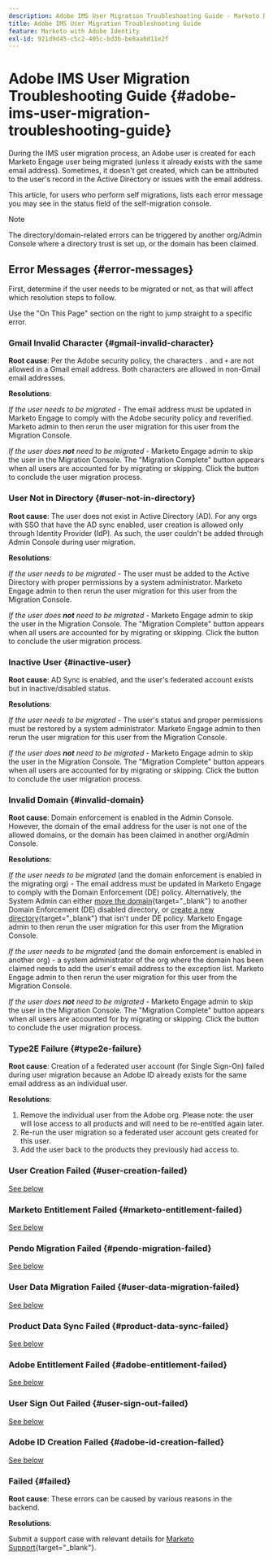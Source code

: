 ```yaml
---
description: Adobe IMS User Migration Troubleshooting Guide - Marketo Docs - Product Documentation
title: Adobe IMS User Migration Troubleshooting Guide
feature: Marketo with Adobe Identity
exl-id: 921d9d45-c5c2-405c-bd3b-be8aa6d11e2f
---
```

# Adobe IMS User Migration Troubleshooting Guide {#adobe-ims-user-migration-troubleshooting-guide}

During the IMS user migration process, an Adobe user is created for each Marketo Engage user being migrated (unless it already exists with the same email address). Sometimes, it doesn't get created, which can be attributed to the user's record in the Active Directory or issues with the email address. 

This article, for users who perform self migrations, lists each error message you may see in the status field of the self-migration console.

>[!NOTE]
>
>The directory/domain-related errors can be triggered by another org/Admin Console where a directory trust is set up, or the domain has been claimed.  

## Error Messages {#error-messages}

First, determine if the user needs to be migrated or not, as that will affect which resolution steps to follow.

Use the "On This Page" section on the right to jump straight to a specific error.

### Gmail Invalid Character {#gmail-invalid-character}

**Root cause**: Per the Adobe security policy, the characters `.` and `+` are not allowed in a Gmail email address. Both characters are allowed in non-Gmail email addresses.

**Resolutions**:

_If the user needs to be migrated_ - The email address must be updated in Marketo Engage to comply with the Adobe security policy and reverified. Marketo admin to then rerun the user migration for this user from the Migration Console.

_If the user does **not** need to be migrated_ - Marketo Engage admin to skip the user in the Migration Console. The "Migration Complete" button appears when all users are accounted for by migrating or skipping. Click the button to conclude the user migration process.

### User Not in Directory {#user-not-in-directory}

**Root cause**: The user does not exist in Active Directory (AD). For any orgs with SSO that have the AD sync enabled, user creation is allowed only through Identity Provider (IdP). As such, the user couldn't be added through Admin Console during user migration.

**Resolutions**:

_If the user needs to be migrated_ - The user must be added to the Active Directory with proper permissions by a system administrator. Marketo Engage admin to then rerun the user migration for this user from the Migration Console.

_If the user does **not** need to be migrated_ - Marketo Engage admin to skip the user in the Migration Console. The "Migration Complete" button appears when all users are accounted for by migrating or skipping. Click the button to conclude the user migration process.

### Inactive User {#inactive-user}

**Root cause**: AD Sync is enabled, and the user's federated account exists but in inactive/disabled status.

**Resolutions**:

_If the user needs to be migrated_ - The user's status and proper permissions must be restored by a system administrator. Marketo Engage admin to then rerun the user migration for this user from the Migration Console.

_If the user does **not** need to be migrated_ - Marketo Engage admin to skip the user in the Migration Console. The "Migration Complete" button appears when all users are accounted for by migrating or skipping. Click the button to conclude the user migration process.

### Invalid Domain {#invalid-domain}

**Root cause**: Domain enforcement is enabled in the Admin Console. However, the domain of the email address for the user is not one of the allowed domains, or the domain has been claimed in another org/Admin Console.

**Resolutions**:

_If the user needs to be migrated_ (and the domain enforcement is enabled in the migrating org) - The email address must be updated in Marketo Engage to comply with the Domain Enforcement (DE) policy. Alternatively, the System Admin can either [move the domain](https://helpx.adobe.com/enterprise/using/manage-domains-directories.html#move-domains-across-directories){target="_blank"} to another Domain Enforcement (DE) disabled directory, or [create a new directory](https://helpx.adobe.com/enterprise/using/set-up-identity.html){target="_blank"} that isn't under DE policy. Marketo Engage admin to then rerun the user migration for this user from the Migration Console.

_If the user needs to be migrated_ (and the domain enforcement is enabled in another org) - a system administrator of the org where the domain has been claimed needs to add the user's email address to the exception list. Marketo Engage admin to then rerun the user migration for this user from the Migration Console. 

_If the user does **not** need to be migrated_ - Marketo Engage admin to skip the user in the Migration Console. The "Migration Complete" button appears when all users are accounted for by migrating or skipping. Click the button to conclude the user migration process.

### Type2E Failure {#type2e-failure}

**Root cause**: Creation of a federated user account (for Single Sign-On) failed during user migration because an Adobe ID already exists for the same email address as an individual user.

**Resolutions**:

1. Remove the individual user from the Adobe org. Please note: the user will lose access to all products and will need to be re-entitled again later.
1. Re-run the user migration so a federated user account gets created for this user. 
1. Add the user back to the products they previously had access to.

### User Creation Failed {#user-creation-failed}

[See below](#failed)

### Marketo Entitlement Failed {#marketo-entitlement-failed}

[See below](#failed)

### Pendo Migration Failed {#pendo-migration-failed}

[See below](#failed)

### User Data Migration Failed {#user-data-migration-failed} 

[See below](#failed)

### Product Data Sync Failed {#product-data-sync-failed}

[See below](#failed)

### Adobe Entitlement Failed {#adobe-entitlement-failed}

[See below](#failed)

### User Sign Out Failed {#user-sign-out-failed}

[See below](#failed)

### Adobe ID Creation Failed {#adobe-id-creation-failed}

[See below](#failed)

### Failed {#failed}

**Root cause**: These errors can be caused by various reasons in the backend.

**Resolutions**:

Submit a support case with relevant details for [Marketo Support](https://nation.marketo.com/t5/support/ct-p/Support){target="_blank"}.
